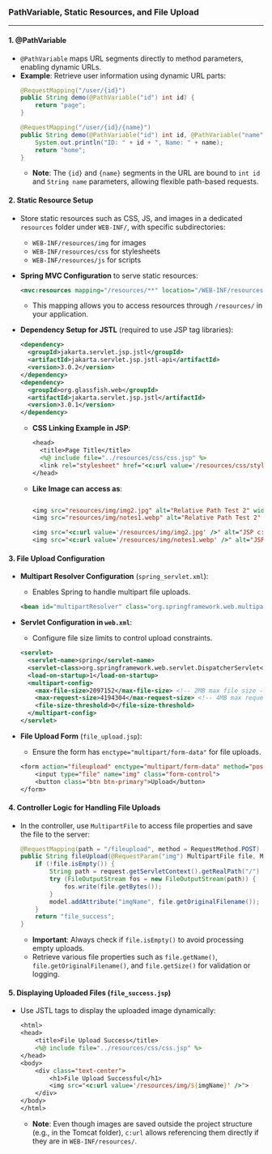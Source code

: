 ###  PathVariable, Static Resources, and File Upload

---

#### 1. **@PathVariable**
- `@PathVariable` maps URL segments directly to method parameters, enabling dynamic URLs.
- **Example**: Retrieve user information using dynamic URL parts:
  ```java
  @RequestMapping("/user/{id}")
  public String demo(@PathVariable("id") int id) {
      return "page";
  }
  
  @RequestMapping("/user/{id}/{name}")
  public String demo(@PathVariable("id") int id, @PathVariable("name") String name) {
      System.out.println("ID: " + id + ", Name: " + name);
      return "home";
  }
  ```
  - **Note**: The `{id}` and `{name}` segments in the URL are bound to `int id` and `String name` parameters, allowing flexible path-based requests.

#### 2. **Static Resource Setup**
- Store static resources such as CSS, JS, and images in a dedicated `resources` folder under `WEB-INF/`, with specific subdirectories:
  - `WEB-INF/resources/img` for images
  - `WEB-INF/resources/css` for stylesheets
  - `WEB-INF/resources/js` for scripts
- **Spring MVC Configuration** to serve static resources:
  ```xml
  <mvc:resources mapping="/resources/**" location="/WEB-INF/resources/"/>
  ```
  - This mapping allows you to access resources through `/resources/` in your application.

- **Dependency Setup for JSTL** (required to use JSP tag libraries):
  ```xml
  <dependency>
    <groupId>jakarta.servlet.jsp.jstl</groupId>
    <artifactId>jakarta.servlet.jsp.jstl-api</artifactId>
    <version>3.0.2</version>
  </dependency>
  <dependency>
    <groupId>org.glassfish.web</groupId>
    <artifactId>jakarta.servlet.jsp.jstl</artifactId>
    <version>3.0.1</version>
  </dependency>
  ```
  - **CSS Linking Example in JSP**:
    ```jsp
    <head>
      <title>Page Title</title>
      <%@ include file="../resources/css/css.jsp" %>
      <link rel="stylesheet" href="<c:url value='/resources/css/style.css' />">
    </head>
    ```
  - **Like Image can access as**:
    ```jsp
    
    <img src="resources/img/img2.jpg" alt="Relative Path Test 2" width="300" height="auto">
    <img src="resources/img/notes1.webp" alt="Relative Path Test 2" width="300" height="auto">

    <img src="<c:url value='/resources/img/img2.jpg' />" alt="JSP c:url Test 2" width="300" height="auto">
    <img src="<c:url value='/resources/img/notes1.webp' />" alt="JSP c:url Test 1" width="300" height="auto">
    ```


#### 3. **File Upload Configuration**
- **Multipart Resolver Configuration** (`spring_servlet.xml`):
  - Enables Spring to handle multipart file uploads.
  ```xml
  <bean id="multipartResolver" class="org.springframework.web.multipart.support.StandardServletMultipartResolver"/>
  ```

- **Servlet Configuration in `web.xml`**:
  - Configure file size limits to control upload constraints.
  ```xml
  <servlet>
    <servlet-name>spring</servlet-name>
    <servlet-class>org.springframework.web.servlet.DispatcherServlet</servlet-class>
    <load-on-startup>1</load-on-startup>
    <multipart-config>
      <max-file-size>2097152</max-file-size> <!-- 2MB max file size -->
      <max-request-size>4194304</max-request-size> <!-- 4MB max request size -->
      <file-size-threshold>0</file-size-threshold>
    </multipart-config>
  </servlet>
  ```

- **File Upload Form** (`file_upload.jsp`):
  - Ensure the form has `enctype="multipart/form-data"` for file uploads.
  ```jsp
  <form action="fileupload" enctype="multipart/form-data" method="post">
      <input type="file" name="img" class="form-control">
      <button class="btn btn-primary">Upload</button>
  </form>
  ```

#### 4. **Controller Logic for Handling File Uploads**
- In the controller, use `MultipartFile` to access file properties and save the file to the server:
  ```java
  @RequestMapping(path = "/fileupload", method = RequestMethod.POST)
  public String fileUpload(@RequestParam("img") MultipartFile file, Model model, HttpServletRequest request) throws IOException {
      if (!file.isEmpty()) {
          String path = request.getServletContext().getRealPath("/") + "WEB-INF/resources/img/" + file.getOriginalFilename();
          try (FileOutputStream fos = new FileOutputStream(path)) {
              fos.write(file.getBytes());
          }
          model.addAttribute("imgName", file.getOriginalFilename());
      }
      return "file_success";
  }
  ```
  - **Important**: Always check if `file.isEmpty()` to avoid processing empty uploads.
  - Retrieve various file properties such as `file.getName()`, `file.getOriginalFilename()`, and `file.getSize()` for validation or logging.

#### 5. **Displaying Uploaded Files (`file_success.jsp`)**
- Use JSTL tags to display the uploaded image dynamically:
  ```jsp
  <html>
  <head>
      <title>File Upload Success</title>
      <%@ include file="../resources/css/css.jsp" %>
  </head>
  <body>
      <div class="text-center">
          <h1>File Upload Successful</h1>
          <img src="<c:url value='/resources/img/${imgName}' />">
      </div>
  </body>
  </html>
  ```
  - **Note**: Even though images are saved outside the project structure (e.g., in the Tomcat folder), `c:url` allows referencing them directly if they are in `WEB-INF/resources/`.
